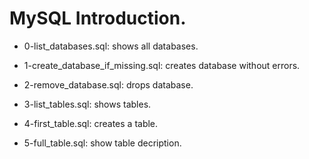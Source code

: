 # MySQL Introduction.

* 0-list_databases.sql: shows all databases.

* 1-create_database_if_missing.sql: creates database without errors.

* 2-remove_database.sql: drops database.

* 3-list_tables.sql: shows tables.

* 4-first_table.sql: creates a table.

* 5-full_table.sql: show table decription.


